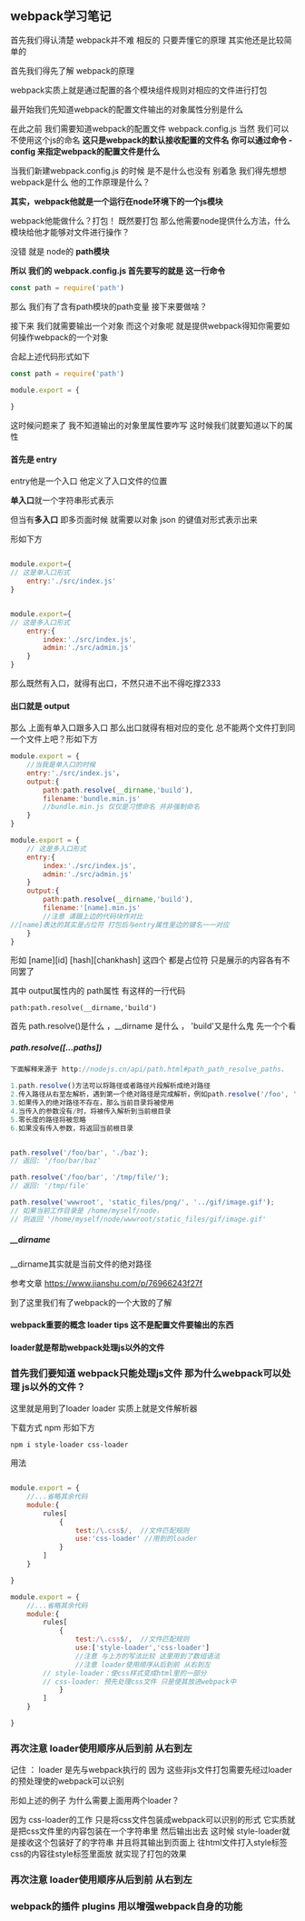 ## webpack学习笔记



首先我们得认清楚 webpack并不难 相反的 只要弄懂它的原理 其实他还是比较简单的



首先我们得先了解 webpack的原理

webpack实质上就是通过配置的各个模块组件规则对相应的文件进行打包

最开始我们先知道webpack的配置文件输出的对象属性分别是什么

在此之前 我们需要知道webpack的配置文件 webpack.config.js 当然 我们可以不使用这个js的命名 **这只是webpack的默认接收配置的文件名** **你可以通过命令 -config 来指定webpack的配置文件是什么** 

当我们新建webpack.config.js 的时候 是不是什么也没有 别着急 我们得先想想 webpack是什么 他的工作原理是什么？ 

**其实，webpack他就是一个运行在node环境下的一个js模块**

 webpack他能做什么？打包！ 既然要打包 那么他需要node提供什么方法，什么模块给他才能够对文件进行操作？ 

没错 就是 node的 **path模块**

**所以 我们的 webpack.config.js 首先要写的就是 这一行命令**

```javascript
const path = require('path')
```

那么 我们有了含有path模块的path变量 接下来要做啥？

接下来 我们就需要输出一个对象 而这个对象呢 就是提供webpack得知你需要如何操作webpack的一个对象

合起上述代码形式如下

```javascript
const path = require('path')

module.export = {
    
}
```

这时候问题来了 我不知道输出的对象里属性要咋写 这时候我们就要知道以下的属性

#### 首先是 entry

entry他是一个入口 他定义了入口文件的位置

**单入口**就一个字符串形式表示

但当有**多入口** 即多页面时候 就需要以对象 json 的键值对形式表示出来

形如下方

```javascript

module.export={
// 这是单入口形式
	entry:'./src/index.js'
}
```

```javascript

module.export={
// 这是多入口形式
	entry:{
        index:'./src/index.js',
        admin:'./src/admin.js'
	}
}
```

那么既然有入口，就得有出口，不然只进不出不得吃撑2333

#### 出口就是 output

那么 上面有单入口跟多入口 那么出口就得有相对应的变化 总不能两个文件打到同一个文件上吧？形如下方

```Javascript
module.export = {
    //当我是单入口的时候
    entry:'./src/index.js'，
    output:{
        path:path.resolve(__dirname,'build'),
        filename:'bundle.min.js'
        //bundle.min.js 仅仅是习惯命名 并非强制命名
    }
}
```

```javascript
module.export = {
    // 这是多入口形式
	entry:{
        index:'./src/index.js',
        admin:'./src/admin.js'
	}
    output:{
        path:path.resolve(__dirname,'build'),
        filename:'[name].min.js'
 		//注意 请跟上边的代码块作对比
//[name]表达的其实是占位符 打包后与entry属性里边的键名一一对应
    }
}
```

形如 [name]\[id] [hash]\[chankhash] 这四个 都是占位符 只是展示的内容各有不同罢了

其中 output属性内的 path属性 有这样的一行代码

`path:path.resolve(__dirname,'build')`

首先 path.resolve()是什么  ，__dirname 是什么 ， 'build'又是什么鬼 先一个个看

##### path.resolve([...paths])

```javascript
下面解释来源于 http://nodejs.cn/api/path.html#path_path_resolve_paths、

1.path.resolve()方法可以将路径或者路径片段解析成绝对路径
2.传入路径从右至左解析，遇到第一个绝对路径是完成解析，例如path.resolve('/foo', '/bar', 'baz') 将返回 /bar/baz
3.如果传入的绝对路径不存在，那么当前目录将被使用
4.当传入的参数没有/时，将被传入解析到当前根目录
5.零长度的路径将被忽略
6.如果没有传入参数，将返回当前根目录


path.resolve('/foo/bar', './baz');
// 返回: '/foo/bar/baz'

path.resolve('/foo/bar', '/tmp/file/');
// 返回: '/tmp/file'

path.resolve('wwwroot', 'static_files/png/', '../gif/image.gif');
// 如果当前工作目录是 /home/myself/node，
// 则返回 '/home/myself/node/wwwroot/static_files/gif/image.gif'
```

##### __dirname

__dirname其实就是当前文件的绝对路径

参考文章  https://www.jianshu.com/p/76966243f27f

到了这里我们有了webpack的一个大致的了解



#### webpack重要的概念 loader  tips 这不是配置文件要输出的东西

#### loader就是帮助webpack处理js以外的文件

### 首先我们要知道 webpack只能处理js文件 那为什么webpack可以处理 js以外的文件？

这里就是用到了loader  loader 实质上就是文件解析器

下载方式 npm 形如下方

```
npm i style-loader css-loader
```

用法

```javascript

module.export = {
	//...省略其余代码
	module:{
        rules[
            {
                test:/\.css$/,  //文件匹配规则
                use:'css-loader' //用到的loader
            }
        ]
	}

}
```

```javascript
module.export = {
	//...省略其余代码
	module:{
        rules[
            {
                test:/\.css$/,  //文件匹配规则
                use:['style-loader','css-loader'] 
                //注意 与上方的写法比较 这里用到了数组语法
    			//注意 loader使用顺序从后到前 从右到左
    	// style-loader：使css样式变成html里的一部分
    	// css-loader: 预先处理css文件 只是使其放进webpack中
            }
        ]
	}

}
```

### 再次注意 loader使用顺序从后到前 从右到左

记住 ： loader 是先与webpack执行的 因为 这些非js文件打包需要先经过loader的预处理使的webpack可以识别

形如上述的例子 为什么需要上面用两个loader？ 

因为 css-loader的工作 只是将css文件包装成webpack可以识别的形式 它实质就是把css文件里的内容包装在一个字符串里 然后输出出去 这时候 style-loader就是接收这个包装好了的字符串 并且将其输出到页面上 往html文件打入style标签 css的内容往style标签里面放 就实现了打包的效果

### 再次注意 loader使用顺序从后到前 从右到左



### webpack的插件   plugins 用以增强webpack自身的功能






